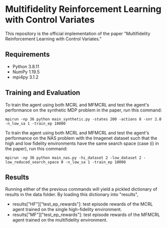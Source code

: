 # Multifidelity Reinforcement Learning with Control Variates

This repository is the official implementation of the paper "Multifidelity Reinforcement Learning with Control Variates."

## Requirements


- Python 3.8.11
- NumPy 1.19.5
- mpi4py 3.1.2

## Training and Evaluation 

To train the agent using both MCRL and MFMCRL and test the agent's performance on the synthetic MDP problem in the paper, run this command:

```train
mpirun -np 36 python main_synthetic.py -states 200 -actions 8 -snr 2.0 -n_low_sa 1 -train_ep 10000
```
To train the agent using both MCRL and MFMCRL and test the agent's performance on the NAS problem with the Imagenet dataset such that the high and low fidelity environments have the same search space (case (i) in the paper), run this command:

```train
mpirun -np 36 python main_nas.py -hi_dataset 2 -low_dataset 2 -low_reduced_search_space 0 -n_low_sa 1 -train_ep 10000
```

## Results

Running either of the previous commands will yield a pickled dictionary of results in the data folder. By loading this dictionary into "results", 

- results["HF"]["test_ep_rewards"]: test episode rewards of the MCRL agent trained on the single high-fidelity environment.
- results["MF"]["test_ep_rewards"]: test episode rewards of the MFMCRL agent trained on the multifidelity environment.
